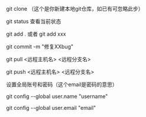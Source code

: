 git clone （这个是你新建本地git仓库，如已有可忽略此步）

git status  查看当前状态

git add .  或者 git add xxx

git commit -m "修复XXbug"

git pull <远程主机名> <远程分支名>

git push <远程主机名> <远程分支名>



设置全局账号和密码（这个email是密码的意思）

git config --global user.name "username" 

git config --global user.email "email"